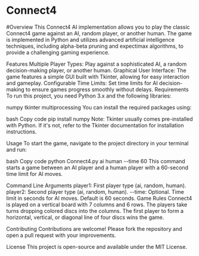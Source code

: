 # Connect4

#Overview
This Connect4 AI implementation allows you to play the classic Connect4 game against an AI, random player, or another human. The game is implemented in Python and utilizes advanced artificial intelligence techniques, including alpha-beta pruning and expectimax algorithms, to provide a challenging gaming experience.

Features
Multiple Player Types: Play against a sophisticated AI, a random decision-making player, or another human.
Graphical User Interface: The game features a simple GUI built with Tkinter, allowing for easy interaction and gameplay.
Configurable Time Limits: Set time limits for AI decision-making to ensure games progress smoothly without delays.
Requirements
To run this project, you need Python 3.x and the following libraries:

numpy
tkinter
multiprocessing
You can install the required packages using:

bash
Copy code
pip install numpy
Note: Tkinter usually comes pre-installed with Python. If it's not, refer to the Tkinter documentation for installation instructions.

Usage
To start the game, navigate to the project directory in your terminal and run:

bash
Copy code
python Connect4.py ai human --time 60
This command starts a game between an AI player and a human player with a 60-second time limit for AI moves.

Command Line Arguments
player1: First player type (ai, random, human).
player2: Second player type (ai, random, human).
--time: Optional. Time limit in seconds for AI moves. Default is 60 seconds.
Game Rules
Connect4 is played on a vertical board with 7 columns and 6 rows. The players take turns dropping colored discs into the columns. The first player to form a horizontal, vertical, or diagonal line of four discs wins the game.

Contributing
Contributions are welcome! Please fork the repository and open a pull request with your improvements.

License
This project is open-source and available under the MIT License.
